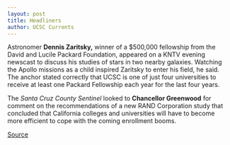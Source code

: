 ```yaml
---
layout: post
title: Headliners
author: UCSC Currents
---
```


Astronomer **Dennis Zaritsky,** winner of a $500,000 fellowship from the David and Lucile Packard Foundation, appeared on a KNTV evening newscast to discuss his studies of stars in two nearby galaxies. Watching the Apollo missions as a child inspired Zaritsky to enter his field, he said. The anchor stated correctly that UCSC is one of just four universities to receive at least one Packard Fellowship each year for the last four years.

The _Santa Cruz County Sentinel_ looked to **Chancellor Greenwood** for comment on the recommendations of a new RAND Corporation study that concluded that California colleges and universities will have to become more efficient to cope with the coming enrollment booms.

[Source](http://www1.ucsc.edu/oncampus/currents/97-10-06/headliners.htm "Permalink to Headliners: 10-06-97")
